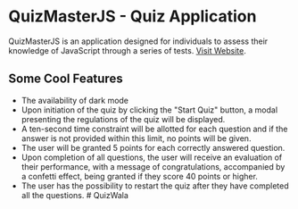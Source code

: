 # QuizMasterJS - Quiz Application

QuizMasterJS is an application designed for individuals to assess their knowledge of JavaScript through a series of tests. [Visit Website](https://quizmasterjs.netlify.app/).

## Some Cool Features

- The availability of dark mode
- Upon initiation of the quiz by clicking the "Start Quiz" button, a modal presenting the regulations of the quiz will be displayed.
- A ten-second time constraint will be allotted for each question and if the answer is not provided within this limit, no points will be given.
- The user will be granted 5 points for each correctly answered question.
- Upon completion of all questions, the user will receive an evaluation of their performance, with a message of congratulations, accompanied by a confetti effect, being granted if they score 40 points or higher.
- The user has the possibility to restart the quiz after they have completed all the questions.
#   Q u i z W a l a  
 